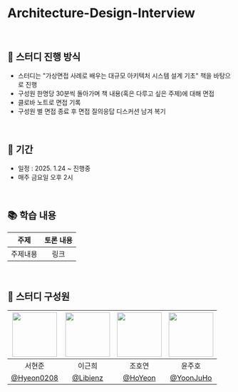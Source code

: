 # Architecture-Design-Interview

<br>

## 🚀 스터디 진행 방식
- 스터디는 "가상면접 사례로 배우는 대규모 아키텍처 시스템 설계 기초" 책을 바탕으로 진행
- 구성원 한명당 30분씩 돌아가며 책 내용(혹은 다루고 싶은 주제)에 대해 면접
- 클로바 노트로 면접 기록
- 구성원 별 면접 종료 후 면접 질의응답 디스커션 남겨 복기

<br>

## 📆 기간

- 일정 : 2025. 1.24 ~ 진행중
- 매주 금요일 오후 2시

<br>

## 📚 학습 내용

| 주제 | 토론 내용 |
|:---:|:---:|
| 주제내용 | 링크 |

<br>

## 👥 스터디 구성원

| <img src="https://github.com/user-attachments/assets/2ac061ef-0a35-4eef-98f0-b0645c5e2b47" width="100"> | <img src="https://github.com/user-attachments/assets/cd6177ed-9a59-4e9a-9490-72ef8ae4e9e5" width="100"> | <img src="https://github.com/user-attachments/assets/5b3b7b32-33f8-422e-a6e0-38e836500b6c" width="100"> | <img src="https://github.com/user-attachments/assets/70e558ad-65ac-4871-8683-e1d9757349c5" width="100"> |
|:---:|:---:|:---:|:---:|
| 서현준 | 이근희 | 조호연 | 윤주호 |
| [@Hyeon0208](https://github.com/Hyeon0208) | [@Libienz](https://github.com/Libienz) | [@HoYeon](https://github.com/hoyeonyy) | [@YoonJuHo](https://github.com/Ho-Tea) |

<br>

